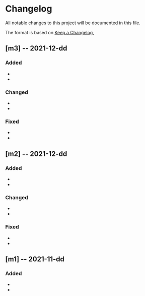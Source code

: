 # Changelog

All notable changes to this project will be documented in this file.

The format is based on [Keep a Changelog](https://keepachangelog.com/en/1.0.0/),

## [m3] -- 2021-12-dd 

### Added 
- 
- 

### Changed
- 
- 

### Fixed
-
-

## [m2] -- 2021-12-dd 

### Added 
- 
- 

### Changed
- 
- 

### Fixed
-
-


## [m1] -- 2021-11-dd 

### Added 
- 
- 

